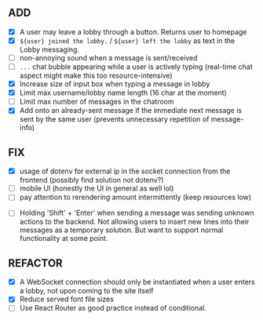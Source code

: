 ## ADD
- [x] A user may leave a lobby through a button. Returns user to homepage
- [x] `${user} joined the lobby.` / `${user} left the lobby` as text in the Lobby messaging.
- [ ] non-annoying sound when a message is sent/received
- [ ] `...` chat bubble appearing while a user is actively typing (real-time chat aspect might make this too resource-intensive)
- [x] Increase size of input box when typing a message in lobby
- [x] Limit max username/lobby name length (16 char at the moment)
- [ ] Limit max number of messages in the chatroom
- [x] Add onto an already-sent message if the immediate next message is sent by the same user (prevents unnecessary repetition of message-info)

## FIX
- [x] usage of dotenv for external ip in the socket connection from the frontend (possibly find solution not dotenv?)
- [ ] mobile UI (honestly the UI in general as well lol)
- [ ] pay attention to rerendering amount intermittently (keep resources low)
<!-- - [ ] possibly render user text immediately instead of waiting for sync with db (probably bad practice though) -->
- [ ] Holding 'Shift' + 'Enter' when sending a message was sending unknown actions to the backend. Not allowing users to insert new lines into their messages as a temporary solution. But want to support normal functionality at some point.

## REFACTOR
- [x] A WebSocket connection should only be instantiated when a user enters a lobby, not upon coming to the site itself
- [x] Reduce served font file sizes
- [ ] Use React Router as good practice instead of conditional.